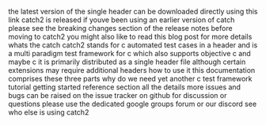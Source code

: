 the latest version of the single header can be downloaded directly using this link catch2 is released if youve been using an earlier version of catch please see the breaking changes section of the release notes before moving to catch2 you might also like to read this blog post for more details whats the catch catch2 stands for c automated test cases in a header and is a multi paradigm test framework for c which also supports objective c and maybe c it is primarily distributed as a single header file although certain extensions may require additional headers how to use it this documentation comprises these three parts why do we need yet another c test framework tutorial getting started reference section all the details more issues and bugs can be raised on the issue tracker on github for discussion or questions please use the dedicated google groups forum or our discord see who else is using catch2